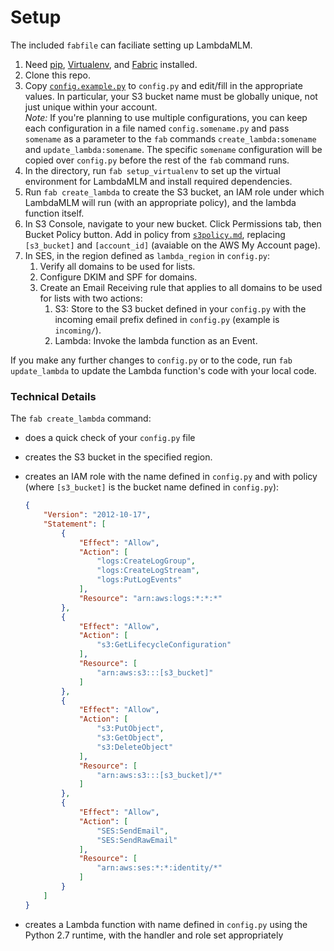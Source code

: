 # Setup

The included `fabfile` can faciliate setting up LambdaMLM.

1. Need [pip](https://pip.pypa.io/), [Virtualenv](https://virtualenv.pypa.io/), and [Fabric](http://fabfile.org/) installed.
2. Clone this repo.
3. Copy [`config.example.py`](../lambda/config.example.py) to `config.py` and edit/fill in the appropriate values.  In particular, your S3 bucket name must be globally unique, not just unique within your account.  
  _Note:_ If you're planning to use multiple configurations, you can keep each configuration in a file named `config.somename.py` and pass `somename` as a parameter to the `fab` commands `create_lambda:somename` and `update_lambda:somename`.  The specific `somename` configuration will be copied over `config.py` before the rest of the `fab` command runs.
4. In the directory, run `fab setup_virtualenv` to set up the virtual environment for LambdaMLM and install required dependencies.
5. Run `fab create_lambda` to create the S3 bucket, an IAM role under which LambdaMLM will run (with an appropriate policy), and the lambda function itself.
6. In S3 Console, navigate to your new bucket. Click Permissions tab, then Bucket Policy button. Add in policy from [`s3policy.md`](s3policy.md), replacing `[s3_bucket]` and `[account_id]` (avaiable on the AWS My Account page).
7. In SES, in the region defined as `lambda_region` in `config.py`:
	1. Verify all domains to be used for lists.
	2. Configure DKIM and SPF for domains.
	3. Create an Email Receiving rule that applies to all domains to be used for lists with two actions:
		1. S3: Store to the S3 bucket defined in your `config.py` with the incoming email prefix defined in `config.py` (example is `incoming/`).
		2. Lambda: Invoke the lambda function as an Event.

If you make any further changes to `config.py` or to the code, run `fab update_lambda` to update the Lambda function's code with your local code.


### Technical Details

The `fab create_lambda` command:

- does a quick check of your `config.py` file
- creates the S3 bucket in the specified region.
- creates an IAM role with the name defined in `config.py` and with policy (where `[s3_bucket]` is the bucket name defined in `config.py`):
    
    ```json
	{
	    "Version": "2012-10-17",
	    "Statement": [
	        {
	            "Effect": "Allow",
	            "Action": [
	                "logs:CreateLogGroup",
	                "logs:CreateLogStream",
	                "logs:PutLogEvents"
	            ],
	            "Resource": "arn:aws:logs:*:*:*"
	        },
	        {
	            "Effect": "Allow",
	            "Action": [
	                "s3:GetLifecycleConfiguration"
	            ],
	            "Resource": [
	                "arn:aws:s3:::[s3_bucket]"
	            ]
	        },
	        {
	            "Effect": "Allow",
	            "Action": [
	                "s3:PutObject",
	                "s3:GetObject",
	                "s3:DeleteObject"
	            ],
	            "Resource": [
	                "arn:aws:s3:::[s3_bucket]/*"
	            ]
	        },
	        {
	            "Effect": "Allow",
	            "Action": [
	                "SES:SendEmail",
	                "SES:SendRawEmail"
	            ],
	            "Resource": [
	                "arn:aws:ses:*:*:identity/*"
	            ]
	        }
	    ]
	}
	```
	
- creates a Lambda function with name defined in `config.py` using the Python 2.7 runtime, with the handler and role set appropriately
